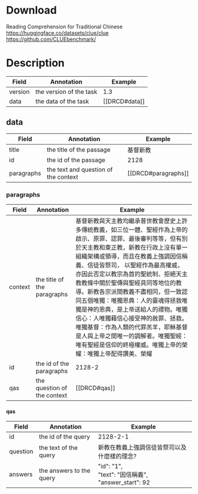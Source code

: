 # Download
Reading Comprehension for Traditional Chinese<br>
https://huggingface.co/datasets/clue/clue<br>
https://github.com/CLUEbenchmark/

# Description
| Field   | Annotation              | Example       |
| ------- | ----------------------- | ------------- |
| version | the version of the task | 1.3           |
| data    | the data of the task    | [[DRCD#data]] |
## data
| Field      | Annotation                           | Example             |
| ---------- | ------------------------------------ | ------------------- |
| title      | the title of the passage             | 基督新教                |
| id         | the id of the passage                | 2128                |
| paragraphs | the text and question of the context | [[DRCD#paragraphs]] |
### paragraphs
| Field   | Annotation                  | Example                                                                                                                                                                                                                                                                                                   |
| ------- | --------------------------- | --------------------------------------------------------------------------------------------------------------------------------------------------------------------------------------------------------------------------------------------------------------------------------------------------------- |
| context | the title of the paragraphs | 基督新教與天主教均繼承普世教會歷史上許多傳統教義，如三位一體、聖經作為上帝的啟示、原罪、認罪、最後審判等等，但有別於天主教和東正教，新教在行政上沒有單一組織架構或領導，而且在教義上強調因信稱義、信徒皆祭司， 以聖經作為最高權威，亦因此否定以教宗為首的聖統制、拒絕天主教教條中關於聖傳與聖經具同等地位的教導。新教各宗派間教義不盡相同，但一致認同五個唯獨：唯獨恩典：人的靈魂得拯救唯獨是神的恩典，是上帝送給人的禮物。唯獨信心：人唯獨藉信心接受神的赦罪、拯救。唯獨基督：作為人類的代罪羔羊，耶穌基督是人與上帝之間唯一的調解者。唯獨聖經：唯有聖經是信仰的終極權威。唯獨上帝的榮耀：唯獨上帝配得讚美、榮耀 |
| id      | the id of the paragraphs    | 2128-2                                                                                                                                                                                                                                                                                                    |
| qas     | the question of the context | [[DRCD#qas]]                                                                                                                                                                                                                                                                                              |
#### qas
| Field    | Annotation               | Example                                             |
| -------- | ------------------------ | --------------------------------------------------- |
| id       | the id of the query      | 2128-2-1                                            |
| question | the text of the query    | 新教在教義上強調信徒皆祭司以及什麼樣的理念?                              |
| answers  | the answers to the query | "id": "1",<br>"text": "因信稱義",<br>"answer_start": 92 |
